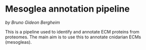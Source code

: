 # Mesoglea annotation pipeline

_by Bruno Gideon Bergheim_

This is a pipeline used to identify and annotate ECM proteins from proteomes. The main aim is to use this to annotate cnidarian ECMs (mesogleas).
